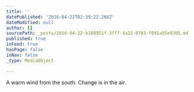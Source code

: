 ```yaml
---
title: ''
datePublished: '2016-04-22T02:39:22.268Z'
dateModified: null
author: []
sourcePath: _posts/2016-04-22-b188951f-3fff-4a22-8783-f091a95e9305.md
published: true
inFeed: true
hasPage: false
inNav: false
_type: MediaObject

---
```

A warm wind from the south. Change is in the air.